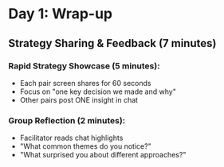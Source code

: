 # Day 1: Wrap-up

## Strategy Sharing & Feedback (7 minutes)

### Rapid Strategy Showcase (5 minutes):
- Each pair screen shares for 60 seconds
- Focus on "one key decision we made and why"
- Other pairs post ONE insight in chat

### Group Reflection (2 minutes):
- Facilitator reads chat highlights
- "What common themes do you notice?"
- "What surprised you about different approaches?"
